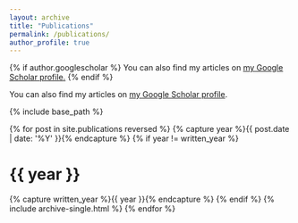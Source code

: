 ```yaml
---
layout: archive
title: "Publications"
permalink: /publications/
author_profile: true
---
```


{% if author.googlescholar %}
  You can also find my articles on <u><a href="{{author.googlescholar}}">my Google Scholar profile</a>.</u>
{% endif %}

You can also find my articles on <a href="https://scholar.google.com/citations?user=YCHJZOMAAAAJ&hl=en">my Google Scholar profile</a>.

{% include base_path %}

{% for post in site.publications reversed %}
  {% capture year %}{{ post.date | date: '%Y' }}{% endcapture %}
  {% if year != written_year %}
    <h1 class="mt-4">{{ year }}</h1>
    {% capture written_year %}{{ year }}{% endcapture %}
  {% endif %}
  {% include archive-single.html %}
{% endfor %}

